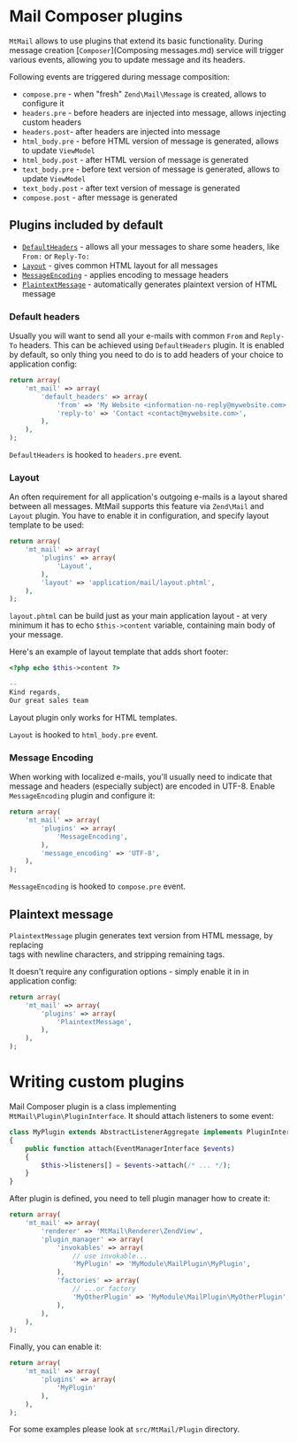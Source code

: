 Mail Composer plugins
=====================

`MtMail` allows to use plugins that extend its basic functionality. During message creation
[`Composer`](Composing messages.md) service will trigger various events, allowing you to update message
 and its headers.

Following events are triggered during message composition:

 * `compose.pre` - when "fresh" `Zend\Mail\Message` is created, allows to configure it
 * `headers.pre` - before headers are injected into message, allows injecting custom headers
 * `headers.post`- after headers are injected into message
 * `html_body.pre` - before HTML version of message is generated, allows to update `ViewModel`
 * `html_body.post` - after HTML version of message is generated
 * `text_body.pre` - before text version of message is generated, allows to update `ViewModel`
 * `text_body.post` - after text version of message is generated
 * `compose.post` - after message is generated


Plugins included by default
---------------------------

* [`DefaultHeaders`](#default-headers) - allows all your messages to share some headers, like `From:` or `Reply-To:`
* [`Layout`](#layout) - gives common HTML layout for all messages
* [`MessageEncoding`](#message-encoding) - applies encoding to message headers
* [`PlaintextMessage`](#plaintext-message) - automatically generates plaintext version of HTML message

### Default headers

Usually you will want to send all your e-mails with common `From` and `Reply-To` headers. This can
be achieved using `DefaultHeaders` plugin. It is enabled by default, so only thing you need to do
is to add headers of your choice to application config:

```php
return array(
    'mt_mail' => array(
        'default_headers' => array(
            'from' => 'My Website <information-no-reply@mywebsite.com>',
            'reply-to' => 'Contact <contact@mywebsite.com>',
        ),
    ),
);
```

`DefaultHeaders` is hooked to `headers.pre` event.

### Layout

An often requirement for all application's outgoing e-mails is a layout shared between all messages.
MtMail supports this feature via `Zend\Mail` and `Layout` plugin. You have to enable it in configuration,
and specify layout template to be used:

```php
return array(
    'mt_mail' => array(
        'plugins' => array(
            'Layout',
        ),
        'layout' => 'application/mail/layout.phtml',
    ),
);
```

`layout.phtml` can be build just as your main application layout - at very minimum it has to echo `$this->content`
variable, containing main body of your message.

Here's an example of layout template that adds short footer:

```php
<?php echo $this->content ?>

--
Kind regards,
Our great sales team

```
Layout plugin only works for HTML templates.

`Layout` is hooked to `html_body.pre` event.

### Message Encoding

When working with localized e-mails, you'll usually need to indicate that message and headers (especially subject)
are encoded in UTF-8. Enable `MessageEncoding` plugin and configure it:

```php
return array(
    'mt_mail' => array(
        'plugins' => array(
            'MessageEncoding',
        ),
        'message_encoding' => 'UTF-8',
    ),
);
```

`MessageEncoding` is hooked to `compose.pre` event.


Plaintext message
-----------------

`PlaintextMessage` plugin generates text version from HTML message, by replacing <BR> tags with newline characters,
and stripping remaining tags.

It doesn't require any configuration options - simply enable it in in application config:

```php
return array(
    'mt_mail' => array(
        'plugins' => array(
            'PlaintextMessage',
        ),
    ),
);
```


Writing custom plugins
======================

Mail Composer plugin is a class implementing `MtMail\Plugin\PluginInterface`. It should attach listeners
to some event:

```php
class MyPlugin extends AbstractListenerAggregate implements PluginInterface
{
    public function attach(EventManagerInterface $events)
    {
        $this->listeners[] = $events->attach(/* ... */);
    }
}
```

After plugin is defined, you need to tell plugin manager how to create it:

```php
return array(
    'mt_mail' => array(
        'renderer' => 'MtMail\Renderer\ZendView',
        'plugin_manager' => array(
            'invokables' => array(
                // use invokable...
                'MyPlugin' => 'MyModule\MailPlugin\MyPlugin',
            ),
            'factories' => array(
                // ...or factory
                'MyOtherPlugin' => 'MyModule\MailPlugin\MyOtherPlugin',
            ),
        ),
    ),
);
```

Finally, you can enable it:

```php
return array(
    'mt_mail' => array(
        'plugins' => array(
            'MyPlugin'
        ),
    ),
);
```

For some examples please look at `src/MtMail/Plugin` directory.
